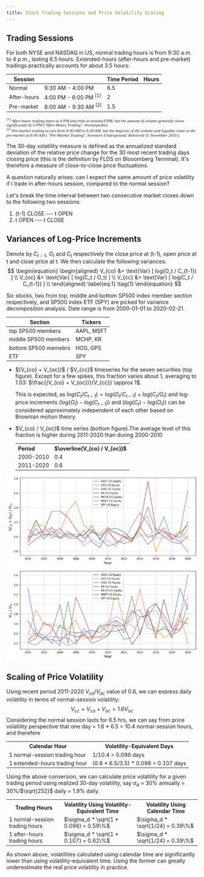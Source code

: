 ```yaml
---
title: Stock Trading Sessions and Price Volatility Scaling
---
```


Trading Sessions
----------------

For both NYSE and NASDAQ in US, normal trading hours is from 9:30 a.m. to 4 p.m., lasting 6.5 hours. Extended-hours (after-hours and pre-market) tradings practically accounts for about 3.5 hours: 

<table>
<thead>
<tr> <th>Session</th> <th></th>  <th> Time Period</th> <th> Hours </th> </tr>
</thead>
<tbody>
<tr> <td> Normal </td> <td> 9:30 AM - 4:00 PM </td> <td> 6.5 </td></tr>
<tr> <td> After-hours </td> <td> 4:00 PM - 6:00 PM <sup>[1]</sup> </td> <td> 2 </td></tr>
<tr> <td> Pre-market </td> <td> 8:00 AM - 9:30 AM <sup>[2]</sup> </td> <td> 1.5 </td> </tr>
</tbody>
</table>

<p style = "font-family:georgia,garamond,serif;font-size:11px;font-style:italic;"> <sup>[1]</sup> After-hours trading starts at 4 PM and ends at around 8 PM, but the amount of volume generally slows significantly by 6 PM ("After-Hours Trading". Investopedia).<br/>
<sup>[2]</sup> Pre-market trading occurs from 4:00 AM to 9:30 AM, but the majority of the volume and liquidity come to the pre-market at 8:00 AM ( "Pre-Market Trading". Investors Underground. Retrieved 11 November 2016 ).</p>


The 30-day volatility measure is defined as the annualized standard deviation of the relative price change for the 30 most recent trading days closing price (this is the definition by FLDS on Blooomberg Terminal). It's therefore a measure of close-to-close price fluctuations. 

A question naturally arises: can I expect the same amount of price volatility if I trade in after-hours session, compared to the normal session?

Let's break the time interval between two consecutive market closes down to the following two sessions:
<ol>
<li> (t-1) CLOSE --- t OPEN
<li> t OPEN --- t CLOSE
</ol>

Variances of Log-Price Increments
---------------------------------

Denote by $C_{t-1}$, $O_t$ acd $C_t$ respectively the close price at (t-1), open price at t and close price at t. We then calculate the following variances: <br/>
$$
\begin{equation}
\begin{aligned}
V_{co} &= \text{Var} [ log(O_t / C_{t-1}) ] \\
V_{oc} &= \text{Var} [ log(C_t / O_t) ]  \\
V_{cc} &= \text{Var} [ log(C_t / C_{t-1}) ] \\
\end{aligned}
\label{eq:1}
\tag{1}
\end{equation}
$$

Six stocks, two from top, middle and bottom SP500 index member section respectively, and SP500 index ETF (SPY) are picked for variance decomposition analysis. Date range is from 2000-01-01 to 2020-02-21.

| **Section** | **Tickers** |
|-------------|-------------|
| top SP500 members | AAPL, MSFT |
| middle SP500 members | MCHP, KR |
| bottom SP500 memebrs | HOG, GPS |
| ETF | SPY |

<ul>
<li> $(V_{co} + V_{oc})$ / $V_{cc}$ timeseries for the seven securities (top figure). Except for a few spikes, this fraction varies about 1, averaging to 1.03: $\frac{(V_{co} + V_{oc})}{V_{cc}} \approx 1$. 

This is expected, as $log(C_t/C_{t-1}) = log(O_t/C_{t-1}) + log(C_t/O_t)$ and log-price increments ($log(O_t) - log(C_{t-1})$) and
($log(C_t) - log(O_t)$) can be considered approximately independent of each other based on Brownian motion theory.

<li> $V_{co} / V_{oc}$ time series (bottom figure).The average level of this fraction is higher during 2011-2020 than during 2000-2010

<table>
<tr> <th>Period  <th> $\overline{V_{co} / V_{oc}}$
<tr> <td> 2000-2010 <td> 0.4
<tr> <td> 2011-2020 <td> 0.6
</table>
</ul>

![](<../images/stock_vol_decom.png>)

Scaling of Price Volatility
---------------------------

Using recent period 2011-2020 $V_{co} / V_{oc}$ value of 0.6, we can express daily volatility in terms of normal-session volatility: <br/>
$$
\begin{equation}
V_{cc} = V_{co} + V_{oc} = 1.6 V_{oc}
\label{eq:2}
\tag{2}
\end{equation}
$$
Considering the normal session lasts for 6.5 hrs, we can say from price volatility perspective that one day = 1.6 * 6.5 = 10.4 normal-session hours, and therefore <br/>

<table>
<tr> <th>Calendar Hour  <th> Volatility-Equivalent Days
<tr> <td> 1 normal-session trading hour  <td>  1/10.4 = 0.096 days
<tr> <td> 1 extended-hours trading hour <td> (0.6 * 6.5/3.5) * 0.096 = 0.107 days 
</table>

Using the above conversion, we can calculate price volatility for a given trading period using realized 30-day volatility, say $\sigma_d$ = 30\% annually = 30\%/$\sqrt{252}$ daily = 1.9\% daily.

<table>
<tr> <th>Trading Hours  <th> Volatility Using Volatility-Equivalent Time<th> Volatility Using Calendar Time
<tr> <td> 1 normal-session trading hours  <td> $\sigma_d * \sqrt{1 * 0.096} = 0.59\%$  <td> $\sigma_d * \sqrt{1/24} = 0.39\%$
<tr> <td> 1 after-hours trading hours <td> $\sigma_d * \sqrt{1 * 0.107} = 0.62\%$  <td> $\sigma_d * \sqrt{1/24} = 0.39\%$
</table>

As shown above, volatilities calculated using calendar time are significantly lower than using volatility-equivalent time. Using the former can greatly underestimate the real price volatility in practice.
